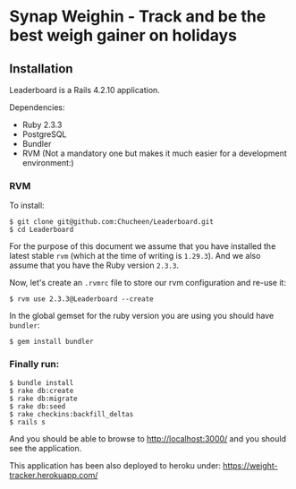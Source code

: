 # Synap Weighin - Track and be the best weigh gainer on holidays

## Installation

Leaderboard is a Rails 4.2.10 application.

Dependencies:

* Ruby 2.3.3
* PostgreSQL
* Bundler
* RVM (Not a mandatory one but makes it much easier for a development environment:)

### RVM

To install:

    $ git clone git@github.com:Chucheen/Leaderboard.git
    $ cd Leaderboard

For the purpose of this document we assume that you have installed the latest stable `rvm` (which at the time of writing is `1.29.3`). And we also assume that you have the Ruby version `2.3.3`.

Now, let's create an `.rvmrc` file to store our rvm configuration and re-use it:

    $ rvm use 2.3.3@Leaderboard --create

In the global gemset for the ruby version you are using you should have `bundler`:

    $ gem install bundler

### Finally run:

    $ bundle install
    $ rake db:create
    $ rake db:migrate
    $ rake db:seed
    $ rake checkins:backfill_deltas
    $ rails s

And you should be able to browse to [http://localhost:3000/](http://localhost:3000/) and you should see the application.

This application has been also deployed to heroku under: https://weight-tracker.herokuapp.com/
